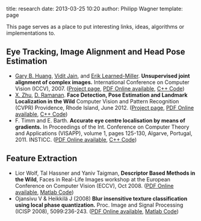 title: research
date: 2013-03-25 10:20
author: Philipp Wagner
template: page

This page serves as a place to put interesting links, ideas, algorithms or implementations to.

## Eye Tracking, Image Alignment and Head Pose Estimation ##

* [Gary B. Huang](http://www.janelia.org/people/scientist/gary-huang), [Vidit Jain](http://vis-www.cs.umass.edu/~vidit), and [Erik Learned-Miller](http://www.cs.umass.edu/~elm/). **Unsupervised joint alignment of complex images.** International Conference on Computer Vision (ICCV), 2007. ([Project page](http://vis-www.cs.umass.edu/congeal_complex.html), [PDF Online available](http://vis-www.cs.umass.edu/congeal_complex.html), [C++ Code](https://bitbucket.org/gbhuang/congealreal))
* [X. Zhu](http://www.ics.uci.edu/~xzhu), [D. Ramanan](http://www.ics.uci.edu/~dramanan). **Face Detection, Pose Estimation and Landmark Localization in the Wild** Computer Vision and Pattern Recognition (CVPR) Providence, Rhode Island, June 2012. ([Project page](http://www.ics.uci.edu/~xzhu/face/), [PDF Online available](http://www.ics.uci.edu/~xzhu/face/), [C++ Code](https://github.com/wg-perception/PartsBasedDetector))
* F. Timm and E. Barth. **Accurate eye centre localisation by means of gradients.** In Proceedings of the Int. Conference on Computer Theory and Applications (VISAPP), volume 1, pages 125-130, Algarve, Portugal, 2011. INSTICC. ([PDF Online available](http://www.inb.uni-luebeck.de/publikationen/pdfs/TiBa11b.pdf), [C++ Code](https://github.com/trishume/eyeLike/))

## Feature Extraction ##

* Lior Wolf, Tal Hassner and Yaniv Taigman, **Descriptor Based Methods in the Wild**, Faces in Real-Life Images workshop at the European Conference on Computer Vision (ECCV), Oct 2008. ([PDF Online available](http://www.openu.ac.il/home/hassner/projects/Patchlbp/WolfHassnerTaigman_ECCVW08.pdf), [Matlab Code](http://www.openu.ac.il/home/hassner/projects/Patchlbp/TPLBP.m))
* Ojansivu V & Heikkilä J (2008) **Blur insensitive texture classification using local phase quantization.** Proc. Image and Signal Processing (ICISP 2008), 5099:236-243. ([PDF Online available](http://www.ee.oulu.fi/research/mvmp/mvg/files/pdf/ICISP08.pdf), [Matlab Code](http://www.cse.oulu.fi/CMV/Downloads/LPQMatlab))
